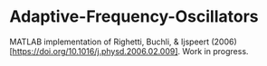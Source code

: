 # Adaptive-Frequency-Oscillators

MATLAB implementation of Righetti, Buchli, & Ijspeert (2006)[https://doi.org/10.1016/j.physd.2006.02.009]. Work in progress.
 
